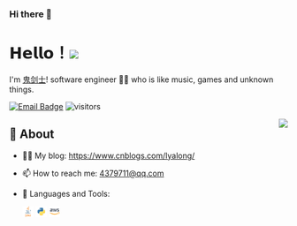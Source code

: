 ### Hi there 👋

<!--
**4379711/4379711** is a ✨ _special_ ✨ repository because its `README.md` (this file) appears on your GitHub profile.

Here are some ideas to get you started:

- 🔭 I’m currently working on ...
- 🌱 I’m currently learning ...
- 👯 I’m looking to collaborate on ...
- 🤔 I’m looking for help with ...
- 💬 Ask me about ...
- 📫 How to reach me: ...
- 😄 Pronouns: ...
- ⚡ Fun fact: ...
-->
# 𝗛𝗲𝗹𝗹𝗼！<img src="https://user-images.githubusercontent.com/5679180/79618120-0daffb80-80be-11ea-819e-d2b0fa904d07.gif" width="27px"> 

I'm [鬼剑士](https://github.com/4379711)! software engineer 👨‍💻 who is like music, games and unknown things.

[![Email Badge](https://img.shields.io/badge/-Email-c14438?style=flat-square&logo=Mail.Ru&logoColor=white&link=mailto:4379711@qq.com)](mailto:4379711@qq.com)
![visitors](https://visitor-badge.laobi.icu/badge?page_id=4379711)

<img align="right" src="https://github-readme-stats.vercel.app/api/top-langs/?username=4379711&hide_border=true&layout=compact&hide=javascript,html,css" />

## 🧐 About

- 👨‍💻 My blog: https://www.cnblogs.com/lyalong/
- 📫 How to reach me: 4379711@qq.com
- 🌱 Languages and Tools: 

    <div>
        <code><img height="20" src="https://raw.githubusercontent.com/github/explore/80688e429a7d4ef2fca1e82350fe8e3517d3494d/topics/java/java.png"></code>
        <code><img height="20" src="https://raw.githubusercontent.com/github/explore/80688e429a7d4ef2fca1e82350fe8e3517d3494d/topics/python/python.png"></code>
        <code><img height="20" src="https://raw.githubusercontent.com/github/explore/fbceb94436312b6dacde68d122a5b9c7d11f9524/topics/aws/aws.png"></code>
    </div>

